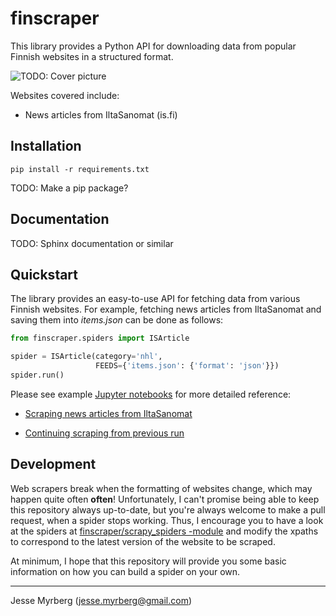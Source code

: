 # finscraper

This library provides a Python API for downloading data from popular Finnish websites in a structured format.

![TODO: Cover picture](docs/cover.png)

Websites covered include:

* News articles from IltaSanomat (is.fi)


## Installation

`pip install -r requirements.txt`

TODO: Make a pip package?

## Documentation

TODO: Sphinx documentation or similar

## Quickstart

The library provides an easy-to-use API for fetching data from various Finnish websites. For example, fetching news articles from IltaSanomat and saving them into *items.json* can be done as follows:

```python
from finscraper.spiders import ISArticle

spider = ISArticle(category='nhl',
                   FEEDS={'items.json': {'format': 'json'}})
spider.run()
```

Please see example [Jupyter notebooks]() for more detailed reference:

* [Scraping news articles from IltaSanomat](notebooks/scraping-news-articles-from-is.ipynb)

* [Continuing scraping from previous run](notebooks/continuing-scraping-from-previous-run.ipynb)


## Development

Web scrapers break when the formatting of websites change, which may happen quite often **often**! Unfortunately, I can't promise being able to keep this repository always up-to-date, but you're always welcome to make a pull request, when a spider stops working. Thus, I encourage you to have a look at the spiders at [finscraper/scrapy_spiders -module](finscraper/scrapy_spiders) and modify the xpaths to correspond to the latest version of the website to be scraped.

At minimum, I hope that this repository will provide you some basic information on how you can build a spider on your own. 


---

Jesse Myrberg (jesse.myrberg@gmail.com)